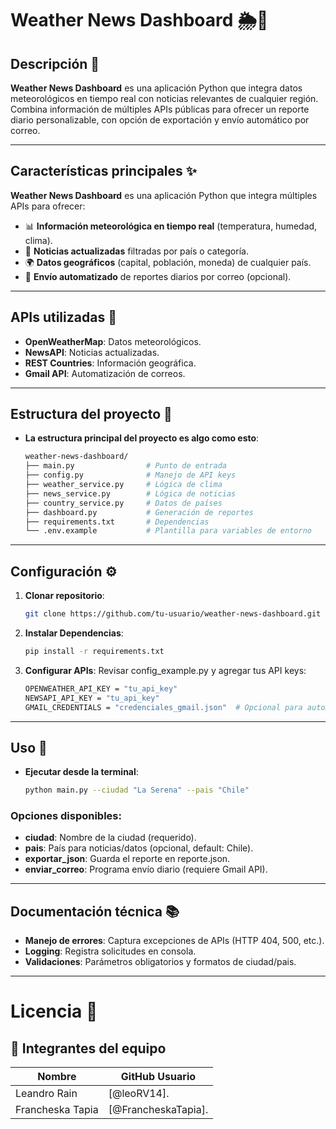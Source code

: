 # Weather News Dashboard 🌦️📰  

## Descripción 📝  
**Weather News Dashboard** es una aplicación Python que integra datos meteorológicos en tiempo real con noticias relevantes de cualquier región. Combina información de múltiples APIs públicas para ofrecer un reporte diario personalizable, con opción de exportación y envío automático por correo.  

---

## Características principales ✨  
**Weather News Dashboard** es una aplicación Python que integra múltiples APIs para ofrecer:  
- 📊 **Información meteorológica en tiempo real** (temperatura, humedad, clima).  
- 📰 **Noticias actualizadas** filtradas por país o categoría.  
- 🌍 **Datos geográficos** (capital, población, moneda) de cualquier país.  
- 📩 **Envío automatizado** de reportes diarios por correo (opcional).  

---

## APIs utilizadas 🔗  
- **OpenWeatherMap**: Datos meteorológicos.  
- **NewsAPI**: Noticias actualizadas.  
- **REST Countries**: Información geográfica.  
- **Gmail API**: Automatización de correos.  

---

## Estructura del proyecto 📂
- **La estructura principal del proyecto es algo como esto**:  
    ```bash  
    weather-news-dashboard/  
    ├── main.py                # Punto de entrada  
    ├── config.py              # Manejo de API keys  
    ├── weather_service.py     # Lógica de clima  
    ├── news_service.py        # Lógica de noticias  
    ├── country_service.py     # Datos de países  
    ├── dashboard.py           # Generación de reportes  
    ├── requirements.txt       # Dependencias  
    └── .env.example           # Plantilla para variables de entorno  

---

## Configuración ⚙️  
1. **Clonar repositorio**:  
   ```bash  
   git clone https://github.com/tu-usuario/weather-news-dashboard.git  

2. **Instalar Dependencias**:
    ```bash
    pip install -r requirements.txt 

3. **Configurar APIs**:
    Revisar config_example.py y agregar tus API keys:
    ```bash
    OPENWEATHER_API_KEY = "tu_api_key"  
    NEWSAPI_API_KEY = "tu_api_key"  
    GMAIL_CREDENTIALS = "credenciales_gmail.json"  # Opcional para automatización  

---

## Uso 🚀
- **Ejecutar desde la terminal**:
    ```bash
    python main.py --ciudad "La Serena" --pais "Chile"

### Opciones disponibles:
- **ciudad**: Nombre de la ciudad (requerido).
- **pais**: País para noticias/datos (opcional, default: Chile).
- **exportar_json**: Guarda el reporte en reporte.json.
- **enviar_correo**: Programa envío diario (requiere Gmail API).

---

## Documentación técnica 📚
- **Manejo de errores**: Captura excepciones de APIs (HTTP 404, 500, etc.).
- **Logging**: Registra solicitudes en consola.
- **Validaciones**: Parámetros obligatorios y formatos de ciudad/pais.

---

# Licencia 📜


## 👥 Integrantes del equipo

| Nombre        | GitHub Usuario        |
|---------------|------------------------|
|Leandro Rain|   [@leoRV14].
|Francheska Tapia| [@FrancheskaTapia].